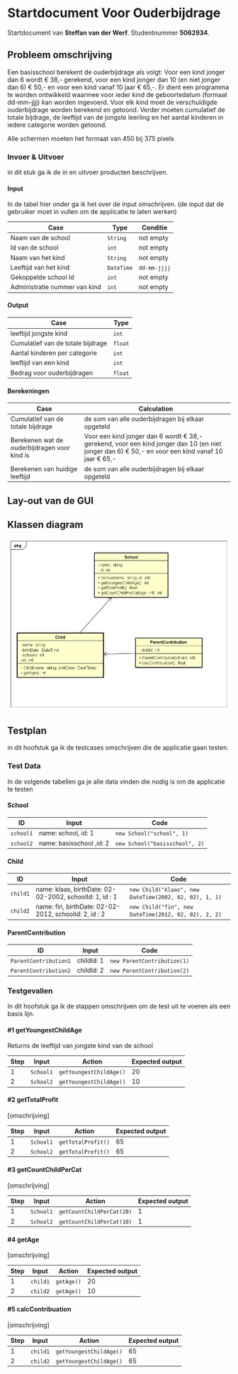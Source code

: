 # Startdocument Voor Ouderbijdrage

Startdocument van **Steffan van der Werf**. Studentnummer **5062934**.

## Probleem omschrijving

Een basisschool berekent de ouderbijdrage als volgt: Voor een kind jonger dan 6 wordt € 38,- gerekend, voor een kind jonger dan 10 (en niet jonger dan 6) € 50,- en voor een kind vanaf 10 jaar € 65,-. Er dient een programma te worden ontwikkeld waarmee voor ieder kind de geboortedatum (formaat dd-mm-jjjj) kan worden ingevoerd. Voor elk kind moet de verschuldigde ouderbijdrage worden berekend en getoond. Verder moeten cumulatief de totale bijdrage, de leeftijd van de jongste leerling en het aantal kinderen in iedere categorie worden getoond. 

Alle schermen moeten het formaat van 450 bij 375 pixels

### Invoer & Uitvoer

in dit stuk ga ik de in en uitvoer producten beschrijven. 
#### Input

In de tabel hier onder ga ik het over de input omschrijven. (de input dat de gebruiker moet in vullen om de applicatie te laten werken)

|Case|Type|Conditie|
|----|----|----------|
|Naam van de school|`String`|not empty|
|Id van de school|`int` |not empty|
|Naam van het kind|`String` |not empty|
|Leeftijd van het kind|`DateTime`|`dd-mm-jjjj`|
|Gekoppelde school Id|`int`|not empty|
|Administratie nummer van kind|`int`|not empty|

#### Output

|Case|Type|
|----|----|
|leeftijd jongste kind |`int`|
|Cumulatief van de totale bijdrage |`float`|
|Aantal kinderen per categorie |`int`|
|leeftijd van een kind |`int`|
|Bedrag voor ouderbijdragen |`float`|
#### Berekeningen

| Case              | Calculation                        |
| ----------------- | ---------------------------------- |
| Cumulatief van de totale bijdrage | de som van alle ouderbijdragen bij elkaar opgeteld |
| Berekenen wat de ouderbijdragen voor kind is |  Voor een kind jonger dan 6 wordt € 38,- gerekend, voor een kind jonger dan 10 (en niet jonger dan 6) € 50,- en voor een kind vanaf 10 jaar € 65,-|
| Berekenen van huidige leeftijd | de som van alle ouderbijdragen bij elkaar opgeteld |


## Lay-out van de GUI

## Klassen diagram

![Klassen diagram](klassenDiagram.png "Eerste versie van het klassen diagram")

## Testplan

in dit hoofstuk ga ik de testcases omschrijven die de applicatie gaan testen.

### Test Data

In de volgende tabellen ga je alle data vinden die nodig is om de applicatie te testen
#### School

| ID            | Input                             | Code                              |
| ------------- | --------------------------------- | --------------------------------- |
| `school1` | name: school, id: 1 | `new School("school", 1)`|
| `school2` | name: basisschool ,id: 2 | `new School("basisschool", 2)`|

#### Child

| ID            | Input                             | Code                              |
| ------------- | --------------------------------- | --------------------------------- |
| `child1` | name: klaas, birthDate: 02-02-2002, schoolId: 1, id : 1 | `new Child("klaas", new DateTime(2002, 02, 02), 1, 1)`|
| `child2` | name: fin, birthDate: 02-02-2012, schoolId: 2, id : 2| `new Child("fin", new DateTime(2012, 02, 02), 2, 2)`|

#### ParentContribution

| ID            | Input                             | Code                              |
| ------------- | --------------------------------- | --------------------------------- |
| `ParentContribution1` | childId: 1 | `new ParentContribution(1)`|
| `ParentContribution2` | childId: 2 | `new ParentContribution(2)`|

### Testgevallen

In dit hoofstuk ga ik de stappen omschrijven om de test uit te voeren als een basis lijn.

#### #1 getYoungestChildAge

Returns de leeftijd van jongste kind van de school

| Step | Input        | Action                 | Expected output |
| ---- | ------------ | ---------------------- | --------------- |
| 1    | `School1` | `getYoungestChildAge()` | 20 |
| 2    | `School2` | `getYoungestChildAge()` | 10 |

#### #2 getTotalProfit

[omschrijving]

| Step | Input        | Action                 | Expected output |
| ---- | ------------ | ---------------------- | --------------- |
| 1    | `School1` | `getTotalProfit()` | 65 |
| 2    | `School2` | `getTotalProfit()` | 65 |

#### #3 getCountChildPerCat

[omschrijving]

| Step | Input        | Action                 | Expected output |
| ---- | ------------ | ---------------------- | --------------- |
| 1    | `School1` | `getCountChildPerCat(20)` | 1 |
| 2    | `School2` | `getCountChildPerCat(10)` | 1 |


#### #4 getAge

[omschrijving]

| Step | Input        | Action                 | Expected output |
| ---- | ------------ | ---------------------- | --------------- |
| 1    | `child1` | `getAge()` | 20 |
| 2    | `child2` | `getAge()` | 10 |


#### #5 calcContribuation

[omschrijving]

| Step | Input        | Action                 | Expected output |
| ---- | ------------ | ---------------------- | --------------- |
| 1    | `child1` | `getYoungestChildAge()` | 65 |
| 2    | `child2` | `getYoungestChildAge()` | 65 |



